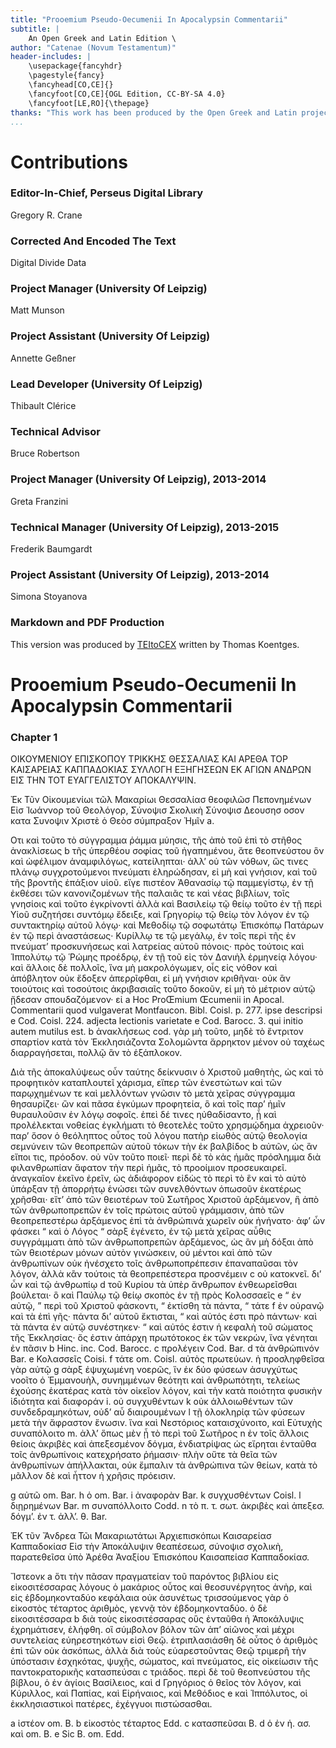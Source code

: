 ```yaml
---
title: "Prooemium Pseudo-Oecumenii In Apocalypsin Commentarii"
subtitle: |
	An Open Greek and Latin Edition \ 
author: "Catenae (Novum Testamentum)"
header-includes: | 
	\usepackage{fancyhdr}
	\pagestyle{fancy}
	\fancyhead[CO,CE]{}
	\fancyfoot[CO,CE]{OGL Edition, CC-BY-SA 4.0}
	\fancyfoot[LE,RO]{\thepage}
thanks: "This work has been produced by the Open Greek and Latin project through the help of volunteers. See contributions for details."
...
```


# Contributions


### Editor-In-Chief, Perseus Digital Library

Gregory R. Crane  
  
### Corrected And Encoded The Text

Digital Divide Data  
  
### Project Manager (University Of Leipzig)

Matt Munson  
  
### Project Assistant (University Of Leipzig)

Annette Geßner  
  
### Lead Developer (University Of Leipzig)

Thibault Clérice  
  
### Technical Advisor

Bruce Robertson  
  
### Project Manager (University Of Leipzig), 2013-2014

Greta Franzini  
  
### Technical Manager (University Of Leipzig), 2013-2015

Frederik Baumgardt  
  
### Project Assistant (University Of Leipzig), 2013-2014

Simona Stoyanova  
  
### Markdown and PDF Production

This version was produced by [TEItoCEX](https://github.com/ThomasK81/TEItoCEX) written by Thomas Koentges.

# Prooemium Pseudo-Oecumenii In Apocalypsin Commentarii

### Chapter 1

<pb n="171"/>
<head>ΟΙKΟΥMΕΝΙΟΥ
ΕΠΙΣΚΟΠΟΥ ΤΡΙΚΚΗΣ ΘΕΣΣΑΛΙΑΣ
ΚΑΙ ΑΡΕΘΑ
ΤΟΡ ΚΑΙΣΑΡΕΙΑΣ ΚΑΠΠΑΔΟΚΙΑΣ
ΣΥΛΛΟΓΗ ΕΞΗΓΗΣΕΩΝ ΕΚ
ΑΓΙΩΝ ΑΝΔΡΩΝ
ΕΙΣ THN
TOT ΕΥΑΓΓΕΛΙΣΤΟΥ
ΑΠΟΚΑΛΥΨΙΝ.</head>
<pb n="172"/>
<pb n="173"/>
<p>Ἐκ Τῦν Οἰκουμενίωι τῶλ Μακαρίωι
Θεσσαλίασ θεοφιλῶσ Πεπονημένων Εἰσ
Ἰωάννορ τοῦ Θεολόγορ, Σύνοψισ Σκολικὴ Σύνοψισ
Δεουσησ οσον κατα Συνοψιν
Χριστὲ ὁ Θεὸσ σύμπραξον Ἠμῖν a.</p> <lb n="5"/>
<p>Οτι καὶ τοῦτο τὸ σύγγραμμα ῥάμμα μύησις, τῆς ἀπὸ τοῦ ἐπὶ τὸ
στῆθος ἀνακλἰσεως b τῆς ὑπερθέου σοφίας τοῦ ἠγαπημένου, ἅτε
θεοπνεύστου ὃν καὶ ὠφέλιμον ἀναμφιλόγως, κατείληπται· ἀλλ’ οὐ
τῶν νόθων, ὥς τινες πλάνῳ συγχροτούμενοι πνεύματι ἐληρώδησαν,
εἰ μὴ καὶ γνήσιον, καὶ τοῦ τῆς βροντῆς ἐπάξιον υἱοῦ. εἴγε πιστέον <lb n="10"/>
Ἀθανασίῳ τῷ παμμεγίστῳ, ἐν τῇ ἐκθέσει τῶν κανονιζομένων τῆς
παλαιᾶς τε καὶ νέας βιβλίων, τοῖς γνησίοις καὶ τοῦτο ἐγκρίνοντἰ
ἀλλὰ καὶ Βασιλείῳ τῷ θείῳ τοῦτο ἐν τῇ περὶ Υἱοῦ συζητήσει
συντόμῳ ἔδειξε, καὶ Γρηγορίῳ τῷ θείῳ τὸν λόγον ἐν τῷ συντακτηρίῳ
αὐτοῦ λόγῳ· καὶ Μεθοδίῳ τῷ σοφωτάτῳ Ἐπισκόπῳ Πατάρων <lb n="15"/>
ἐν τῷ περὶ ἀναστάσεως· Κυρίλλῳ τε τῷ μεγάλῳ, ἐν τοῖς περὶ
τῆς ἐν πνεύματ’ προσκυνήσεως καὶ λατρείας αὐτοῦ πόνοις· πρὸς
τούτοις καὶ Ἱππολύτῳ τῷ Ῥώμης προέδρῳ, ἐν τῇ τοῦ εἰς τὸν
Δανιὴλ ἑρμηνείᾳ λόγου· καὶ ἄλλοις δὲ πολλοῖς, ἵνα μὴ μακρολόγωμεν,
οἷς εἰς νόθον καὶ ἀπόβλητον οὐκ ἔδοξεν ἀπερρῖφθαι, εἰ <lb n="20"/>
μὴ γνήσιον κριθῆναι· οὐκ ἃν τοιούτοις καὶ τοσούτοις ἀκριβασιαῖς
τοῦτο δοκοῦν, εἰ μὴ τὸ μέτριον αὐτῷ ᾔδεσαν σπουδαζόμενον· εἰ
<note type="footnote">a Hoc ProŒmium Œcumenii in Apocal. Commentarii quod
vulgaverat Montfaucon. Bibl. Coisl. p. 277. ipse descripsi e Cod.
Coisl. 224. adjecta lectionis varietate e Cod. Barocc. 3. qui initio
autem mutilus est. b ἀνακλήσεως cod.</note>

<pb n="174"/>
γὰρ μὴ τοῦτο, μηδὲ τὸ ἔντριτον σπαρτίον κατὰ τὸν Ἐκκλησιάζοντα
Σολομῶντα ἄρρηκτον μένον οὐ ταχέως διαρραγήσεται, πολλῷ ἃν
τὸ ἑξάπλοκον.</p>
<p>Διὰ τῆς ἀποκαλύψεως οὖν ταύτης δείκνυσιν ὁ Χριστοῦ μαθητὴς,
ὡς καὶ τὸ προφητικὸν καταπλουτεῖ χάρισμα, εἴπερ τῶν <lb n="5"/>
ἐνεστώτων καὶ τῶν παρῳχημένων τε καὶ μελλόντων γνῶσιν τὸ
μετὰ χεῖρας σύγγραμμα θησαυρίζει· ὣν καὶ πᾶσα ἐγκύμων
προφητεία, ὃ καὶ τοῖς παρ’ ἡμῖν θυραυλοῦσιν ἐν λόγῳ σοφοῖς.
ἐπεὶ δέ τινες ηὐθαδίσαντο, ᾗ καὶ προλέλεκται νοθείας ἐγκλήματι
τὸ θεοτελὲς τοῦτο χρησμῴδημα ἀχρειοῦν· παρ’ ὅσον ὁ θεόληπτος <lb n="10"/>
οὗτος τοῦ λόγου πατὴρ εἰωθὸς αὐτῷ θεολογία σεμνύνειν τῶν θεοπρεπῶν
αὐτοῦ τόκων τὴν ἐκ βαλβίδος b αὐτῶν, ὡς ἃν εἴποι τις,
πρόοδον. οὐ νῦν τοῦτο ποιεῖ· περὶ δὲ τὸ κἀς ἡμᾶς πρόσλημμα
διὰ φιλανθρωπίαν ἄφατον τὴν περὶ ἡμᾶς, τὸ προοίμιον προσευκαιρεῖ.
ἀναγκαῖον ἐκεῖνο ἐρεῖν, ὡς ἀδιάφορον εἰδὼς τὸ περὶ τὸ ἓν <lb n="15"/>
καὶ τὸ αὐτὸ ὑπάρξαν τῇ ἀπορρήτῳ ἑνώσει τῶν συνελθόντων
ὁπωσοῦν ἑκατέρως χρῆσθαι· εἴτ’ ἀπὸ τῶν θειοτέρων τοῦ Σωτῆρος
Χριστοῦ ἀρξάμενον, ἣ ἀπὸ τῶν ἀνθρωποπρεπῶν ἐν τοῖς πρώτοις
αὐτοῦ γράμμασιν, ἀπὸ τῶν θεοπρεπεστέρω ἀρξάμενος ἐπὶ τὰ
ἀνθρώπινά χωρεῖν οὐκ ἠνήνατο· ἀφ’ ὧν φάσκει “ καὶ ὁ Λόγος <lb n="20"/>
“ σὰρξ ἐγένετο, ἐν τῷ μετὰ χεῖρας αὖθις συγγράμματι ἀπὸ τῶν
ἀνθρωποπρεπῶν ἀρξάμενος, ὡς ἃν μὴ δόξαι ἀπὸ τῶν θειοτέρων μόνων
αὐτὸν γινώσκειν, οὐ μέντοι καὶ ἀπὸ τῶν ἀνθρωπίνων οὐκ ἠνέσχετο
τοῖς ἀνθρωποπρέπεσιν ἐπαναπαῦσαι τὸν λόγον, ἀλλὰ κἂν τούτοις
τὰ θεοπρεπέστερα προσνέμειν c οὐ κατοκνεῖ. δι’ ὧν καὶ τῷ ἀνθρωπίῳ d <lb n="25"/>
τοῦ Κυρίου τὰ ὑπὲρ ἄνθρωπον ἐνθεωρεῖσθαι βούλεται· ὃ καὶ
Παύλῳ τῷ θείῳ σκοπὸς ἐν τῇ πρὸς Κολοσσαεῖς e
“ ἐν αὐτῷ, ” περὶ τοῦ Χριστοῦ φάσκοντι, “ ἐκτίσθη τὰ πάντα,
“ τάτε f ἐν οὐρανῷ καὶ τὰ ἐπὶ γῆς· πάντα δι’ αὐτοῦ ἔκτισται,
“ καὶ αὐτός ἐστι πρὸ πάντων· καὶ τὰ πάντα ἐν αὐτῷ συνέστηκεν· <lb n="30"/>
“ καὶ αὐτός ἐστιν ἡ κεφαλὴ τοῦ σώματος τῆς Ἐκκλησίας· ὅς
ἐστιν ἀπάρχη πρωτότοκος ἐκ τῶν νεκρὼν, ἴνα γένηται ἐν πᾶσιν
<note type="footnote">b Hinc. inc. Cod. Barocc. c προλέγειν Cod. Bar. d τὰ
ἀνθρώπινόν Bar. e Κολασσεῖς Coisi. f τάτε om. Coisl.</note>

<pb n="175"/>
αὐτὸς πρωτεύων. ἡ προσληφθεῖσα γὰρ αὐτῷ g σὰρξ ἐψυχωμένη
νοερῶς, ἵν ἐκ δύο φύσεων ἀσυγχύτως νοοῖτο ὁ Ἐμμανουὴλ,
συνημμένων θεότητι καὶ ἀνθρωπότητι, τελείως ἐχούσης ἑκατέρας
κατὰ τὸν οἰκεῖον λόγον, καὶ τὴν κατὰ ποιότητα φυσικὴν ἰδιότητα
καὶ διαφοράν i. οὐ συγχυθέντων k οὐκ ἀλλοιωθέντων τῶν συνδεδραμηκότων,
οὐδ’ αὖ διαιρουμένων l τῇ ὁλοκληρίᾳ τῶν φύσεων μετὰ
τὴν ἄφραστον ἕνωσιν. ἵνα καὶ Νεστόριος καταισχύνοιτο, καὶ
Εὐτυχὴς συναπόλοιτο m. ἀλλ’ ὅπως μὲν ᾖ τὸ περὶ τοῦ Σωτῆρος n
ἐν τοῖς ἄλλοις θείοις ἀκριβὲς καὶ ἀπεξεσμένον δόγμα, ἐνδιατρίψας
ὡς εἴρηται ἐνταῦθα τοῖς ἀνθρωπίνοις κατεχρήσατο ῥήμασιν· πλὴν <lb n="10"/>
οὔτε τὰ θεῖα τῶν ἀνθρωπίνων ἀπήλλακται, οὐκ ἔμπαλιν τὰ
ἀνθρώπινα τῶν θείων, κατὰ τὸ μᾶλλον δὲ καὶ ἧττον ἡ χρῆσις
πρόεισιν.</p>
<note type="footnote">g αὐτῶ om. Bar. h ὁ om. Bar. i ἀναφορὰν Bar. k
συγχυσθέντων Coisl. l διῃρημένων Bar. m συναπόλλοιτο Codd.
n τὸ π. τ. σωτ. ἀκριβὲς καὶ ἀπεξεσ. δόγμ’. ἐν τ. ἀλλ’. θ. Bar.</note>

<pb n="176"/>
<p>ἘΚ τῦν Ἄνδρεα Τῶι Μακαριωτάτωι Ἀρχιεπισκόπωι Καισαρείασ
Καππαδοκίασ Εἰσ τὴν Ἀποκάλυψιν
θεαπέσεωσ, σύνοψισ σχολικὴ, παρατεθεῖσα ὑπὸ Ἀρέθα
Ἀναξίου Ἐπισκόπου Καισαπείασ Καππαδοκίασ.</p>
<p>Ἴστεονκ a ὅτι τὴν πᾶσαν πραγματείαν τοῦ παρόντος βιβλίου <lb n="5"/>
εἰς εἰκοσιτέσσαρας λόγους ὁ μακάριος οὗτος καὶ θεοσυνέργητος
ἀνὴρ, καὶ εἰς ἑβδομηκονταδύο κεφάλαια οὐκ ἀσυνέτως
τρισσούμενος γὰρ ὁ εἰκοστὸς τέταρτος ἀριθμὸς, γεννᾷ τὸν ἑβδομηκονταδύο.
ὁ δὲ εἱκοσιτέσσαρα b διὰ τοὺς εἰκοσιτέσσαρας
οὓς ἐνταῦθα ἡ Ἀποκάλυψις ἐχρημάτισεν, ἐλήφθη. οἳ σύμβολον <lb n="10"/>
βόλον τῶν ἀπ’ αἰῶνος καὶ μέχρι συντελείας εὐηρεστηκότων εἰσὶ
Θεῷ. ἐτριπλασιάσθη δὲ οὗτος ὁ ἀριθμὸς ἐπὶ τῶν
οὐκ ἀσκόπως, ἀλλὰ διὰ τοὺς εὐαρεστοῦντας Θεῷ τριμερῆ τὴν
ὑπόστασιν ἐσχηκότας, ψυχῆς, σώματος, καὶ πνεύματος, εἰς οἰκείωσιν
τῆς παντοκρατορικῆς κατασπεύσαι c τριάδος. περὶ δὲ τοῦ <lb n="15"/>
θεοπνεύστου τῆς βίβλου, ὁ ἐν ἁγίοις Βασίλειος, καὶ d Γρηγόριος
ὁ θεῖος τὸν λόγον, καὶ Κύριλλος, καὶ Παπίας, καὶ Εἰρήναιος,
καὶ Μεθόδιος e καὶ Ἱππόλυτος, οἱ ἐκκλησιαστικοὶ πατέρες,
ἐχέγγυοι πιστώσασθαι.</p>
<note type="footnote">a ἰστέον om. B. b εἰκοστὸς τέταρτος Edd. c κατασπεῦσαι B.
d ὁ ἐν ἡ. ασ. καὶ om. B. e Sic B. om. Edd.</note>

